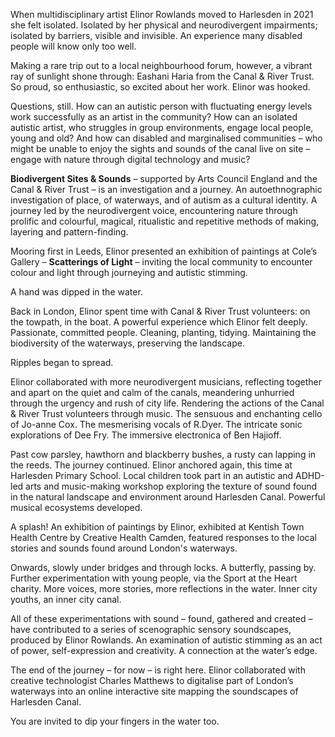 When multidisciplinary artist Elinor Rowlands moved to Harlesden in 2021 she felt isolated. Isolated by her physical and neurodivergent impairments; isolated by barriers, visible and invisible. An experience many disabled people will know only too well.

Making a rare trip out to a local neighbourhood forum, however, a vibrant ray of sunlight shone through: Eashani Haria from the Canal & River Trust. So proud, so enthusiastic, so excited about her work. Elinor was hooked. 

Questions, still. How can an autistic person with fluctuating energy levels work successfully as an artist in the community? How can an isolated autistic artist, who struggles in group environments, engage local people, young and old? And how can disabled and marginalised communities – who might be unable to enjoy the sights and sounds of the canal live on site – engage with nature through digital technology and music?

**Biodivergent Sites & Sounds** – supported by Arts Council England and the Canal & River Trust – is an investigation and a journey. An autoethnographic investigation of place, of waterways, and of autism as a cultural identity. A journey led by the neurodivergent voice, encountering nature through prolific and colourful, magical, ritualistic and repetitive methods of making, layering and pattern-finding.

Mooring first in Leeds, Elinor presented an exhibition of paintings at Cole’s Gallery – **Scatterings of Light** – inviting the local community to encounter colour and light through journeying and autistic stimming.

A hand was dipped in the water. 

Back in London, Elinor spent time with Canal & River Trust volunteers: on the towpath, in the boat. A powerful experience which Elinor felt deeply. Passionate, committed people. Cleaning, planting, tidying. Maintaining the biodiversity of the waterways, preserving the landscape.

Ripples began to spread.

Elinor collaborated with more neurodivergent musicians, reflecting together and apart on the quiet and calm of the canals, meandering unhurried through the urgency and rush of city life. Rendering the actions of the Canal & River Trust volunteers through music. The sensuous and enchanting cello of Jo-anne Cox. The mesmerising vocals of R.Dyer. The intricate sonic explorations of Dee Fry. The immersive electronica of Ben Hajioff.

Past cow parsley, hawthorn and blackberry bushes, a rusty can lapping in the reeds. The journey continued. Elinor anchored again, this time at Harlesden Primary School. Local children took part in an autistic and ADHD-led arts and music-making workshop exploring the texture of sound found in the natural landscape and environment around Harlesden Canal. Powerful musical ecosystems developed.

A splash! An exhibition of paintings by Elinor, exhibited at Kentish Town Health Centre by Creative Health Camden, featured responses to the local stories and sounds found around London's waterways.

Onwards, slowly under bridges and through locks. A butterfly, passing by. Further experimentation with young people, via the Sport at the Heart charity. More voices, more stories, more reflections in the water. Inner city youths, an inner city canal.

All of these experimentations with sound – found, gathered and created – have contributed to a series of scenographic sensory soundscapes, produced by Elinor Rowlands. An examination of autistic stimming as an act of power, self-expression and creativity. A connection at the water’s edge.

The end of the journey – for now – is right here. Elinor collaborated with creative technologist Charles Matthews to digitalise part of London’s waterways into an online interactive site mapping the soundscapes of Harlesden Canal. 

You are invited to dip your fingers in the water too.
